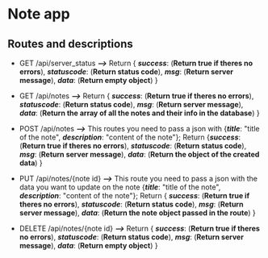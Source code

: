 # Note app

## Routes and descriptions

* GET /api/server_status *****-->***** Return { *****success*****: (**Return true if theres no errors**), *****statuscode*****: (**Return status code**), *****msg*****: (**Return server message**), *****data*****: (**Return empty object**) }

* GET /api/notes *****-->***** Return { *****success*****: (**Return true if theres no errors**), *****statuscode*****: (**Return status code**), *****msg*****: (**Return server message**), *****data*****: (**Return the array of all the notes and their info in the database**) }

* POST /api/notes *****-->***** This routes you need to pass a json with {*****title*****:  "title of the note", *****description*****: "content of the note"}; Return {*****success*****: (**Return true if theres no errors**), *****statuscode*****: (**Return status code**), *****msg*****: (**Return server message**), *****data*****: (**Return the object of the created data**) }

* PUT /api/notes/{note id} *****-->*****  This route you need to pass a json with the data you want to update on the note  {*****title*****:  "title of the note", *****description*****: "content of the note"};   Return { *****success*****: (**Return true if theres no errors**), *****statuscode*****: (**Return status code**), *****msg*****: (**Return server message**), *****data*****: (**Return the note object passed in the route**) }

* DELETE /api/notes/{note id} *****-->***** Return { *****success*****: (**Return true if theres no errors**), *****statuscode*****: (**Return status code**), *****msg*****: (**Return server message**), *****data*****: (**Return empty object**) }